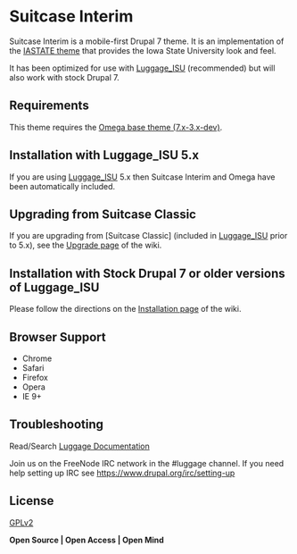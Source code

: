 # Suitcase Interim

Suitcase Interim is a mobile-first Drupal 7 theme. It is an implementation of the [IASTATE theme] that provides the Iowa State University look and feel.

It has been optimized for use with [Luggage_ISU] (recommended) but will also work with stock Drupal 7.

## Requirements

This theme requires the [Omega base theme (7.x-3.x-dev)].

## Installation with Luggage_ISU 5.x

If you are using [Luggage_ISU] 5.x then Suitcase Interim and Omega have been automatically included.

## Upgrading from Suitcase Classic

If you are upgrading from [Suitcase Classic] (included in [Luggage_ISU] prior to 5.x), see the [Upgrade page] of the wiki.

## Installation with Stock Drupal 7 or older versions of Luggage_ISU

Please follow the directions on the [Installation page] of the wiki.

## Browser Support
- Chrome
- Safari
- Firefox
- Opera
- IE 9+

## Troubleshooting

Read/Search [Luggage Documentation]

Join us on the FreeNode IRC network in the #luggage channel. If you need help setting up IRC see https://www.drupal.org/irc/setting-up

## License

[GPLv2]

**Open Source | Open Access | Open Mind**

[GPLv2]:http://www.gnu.org/licenses/gpl-2.0.html
[Luggage Documentation]:http://www.biology-it.iastate.edu/luggage_doc/
[Luggage]:http://www.biology-it.iastate.edu/luggage_doc/
[IASTATE theme]:https://www.theme.iastate.edu
[Luggage_ISU]:https://github.com/isubit/luggage_isu
[Installation page]:https://github.com/isubit/suitcase_interim/wiki/Installation
[Upgrade page]:https://github.com/isubit/suitcase_interim/wiki/Upgrading-from-Suitcase-Classic
[Omega base theme (7.x-3.x-dev)]:https://ftp.drupal.org/files/projects/omega-7.x-3.x-dev.zip
